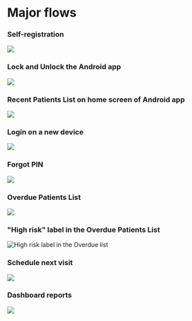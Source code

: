 # Major flows

### Self-registration 

![](../../.gitbook/assets/image%20%2810%29.png)

### Lock and Unlock the Android app

![](../../.gitbook/assets/image%20%284%29.png)

### Recent Patients List on home screen of Android app

![](../../.gitbook/assets/recent-patients-list.jpg)

### Login on a new device

![](../../.gitbook/assets/image%20%283%29.png)

### Forgot PIN 

![](../../.gitbook/assets/image%20%288%29.png)

### Overdue Patients List

![](../../.gitbook/assets/overdue-list%20%281%29.jpg)

### "High risk" label in the Overdue Patients List

![High risk label in the Overdue list](../../.gitbook/assets/high-risk-label-in-overdue.jpg)

### Schedule next visit

![](../../.gitbook/assets/image%20%289%29.png)

### Dashboard reports

![](../../.gitbook/assets/recent-patients-list%20%282%29.jpg)

